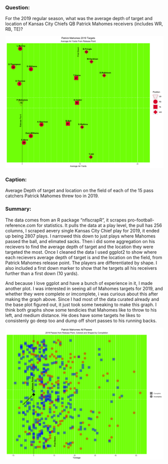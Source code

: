 ### Question:

For the 2019 regular season, what was the average depth of target and
location of Kansas City Chiefs QB Patrick Mahomes receivers (includes
WR, RB, TE)?

![](Assignment2_files/figure-gfm/air%20yards%20plot-1.png)<!-- -->

### Caption:

Average Depth of target and location on the field of each of the 15 pass
catchers Patrick Mahomes threw too in 2019.

### Summary:

The data comes from an R package “nflscrapR”, it scrapes
pro-football-reference.com for statistics. It pulls the data at a play
level, the pull has 256 columns, I scraped aevery single Kansas City
Chief play for 2019, it ended up being 2807 plays. I narrowed this down
to just plays where Mahomes passed the ball, and elimated sacks. Then i
did some aggregation on his recievers to find the average depth of
target and the location they were targeted the most. Once I cleaned the
data I used ggplot2 to show where each recievers average depth of target
is and the location on the field, from Patrick Mahomes release point.
The players are differentiated by shape. I also included a first down
marker to show that he targets all his receivers further than a first
down (10 yards).

And because I love ggplot and have a bunch of experience in it, I made
another plot. I was interested in seeing all of Mahomes targets for
2019, and whether they were complete or imcomplete, i was curious about
this after making the graph above. Since I had most of the data curated
already and the base plot figured out, it just took some tweaking to
make this graph. I think both graphs show some tendicies that Mahomes
like to throw to his left, and medium distance. He does have some
targets he likes to consistenly go deep too and dump off short passes to
his running backs.

![](Assignment2_files/figure-gfm/targets-1.png)<!-- -->
